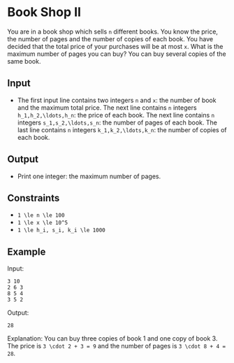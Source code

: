 # Book Shop II 

You are in a book shop which sells ```n``` different books. You know the price, the number of pages and the number of copies of each book.
You have decided that the total price of your purchases will be at most ```x```. What is the maximum number of pages you can buy? You can buy several copies of the same book.
## Input
- The first input line contains two integers ```n``` and ```x```: the number of book and the maximum total price.
The next line contains ```n``` integers ```h_1,h_2,\ldots,h_n```: the price of each book.
The next line contains ```n``` integers ```s_1,s_2,\ldots,s_n```: the number of pages of each book.
The last line contains ```n``` integers ```k_1,k_2,\ldots,k_n```: the number of copies of each book.
## Output
- Print one integer: the maximum number of pages.
## Constraints

- ```1 \le n \le 100```
- ```1 \le x \le 10^5```
- ```1 \le h_i, s_i, k_i \le 1000```

## Example
Input:
```
3 10
2 6 3
8 5 4
3 5 2
```

Output:
```
28
```

Explanation: You can buy three copies of book 1 and one copy of book 3. The price is ```3 \cdot 2 + 3 = 9``` and the number of pages is ```3 \cdot 8 + 4 = 28```.
